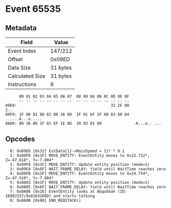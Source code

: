 # Event 65535

## Metadata

| Field           | Value    |
|-----------------|----------|
| Event Index     | 147/212  |
| Offset          | 0x09ED   |
| Data Size       | 31 bytes |
| Calculated Size | 31 bytes |
| Instructions    | 9        |

```
      00 01 02 03 04 05 06 07  08 09 0A 0B 0C 0D 0E 0F
      -- -- -- -- -- -- -- --  -- -- -- -- -- -- -- --
09E0:                                         32 2E 80               2..
09F0: 1F 00 81 80 82 80 36 80  1F 01 6F 1F 00 83 80 84  ......6...o.....
0A00: 80 36 80 1F 01 6F 1E 8D  20 03 01 00              .6...o.. ...    
```

## Opcodes

```
  0: 0x09ED [0x32] ExtData[1]->MainSpeed = 11* * 0.1
  1: 0x09F0 [0x1F] MOVE_ENTITY: EventEntity moves to X=22.712*, Z=-47.618*, Y=-7.804*
  2: 0x09F8 [0x1F] MOVE_ENTITY: Update entity position (mode=1)
  3: 0x09FA [0x6F] WAIT_FRAME_DELAY: Yield until WaitTime reaches zero
  4: 0x09FB [0x1F] MOVE_ENTITY: EventEntity moves to X=24.754*, Z=-47.510*, Y=-7.804*
  5: 0x0A03 [0x1F] MOVE_ENTITY: Update entity position (mode=1)
  6: 0x0A05 [0x6F] WAIT_FRAME_DELAY: Yield until WaitTime reaches zero
  7: 0x0A06 [0x1E] EventEntity looks at Abquhbah (ID: 16982157/0x0103208D) and starts talking
  8: 0x0A0B [0x00] END_REQSTACK()
```
